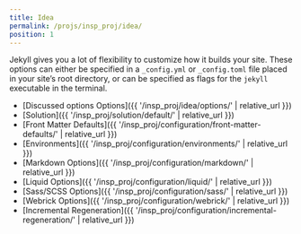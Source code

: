```yaml
---
title: Idea
permalink: /projs/insp_proj/idea/
position: 1
---
```


Jekyll gives you a lot of flexibility to customize how it builds your site. These
options can either be specified in a `_config.yml` or `_config.toml` file placed
in your site’s root directory, or can be specified as flags for the `jekyll`
executable in the terminal.

* [Discussed options Options]({{ '/insp_proj/idea/options/' | relative_url }})
* [Solution]({{ '/insp_proj/solution/default/' | relative_url }})
* [Front Matter Defaults]({{ '/insp_proj/configuration/front-matter-defaults/' | relative_url }})
* [Environments]({{ '/insp_proj/configuration/environments/' | relative_url }})
* [Markdown Options]({{ '/insp_proj/configuration/markdown/' | relative_url }})
* [Liquid Options]({{ '/insp_proj/configuration/liquid/' | relative_url }})
* [Sass/SCSS Options]({{ '/insp_proj/configuration/sass/' | relative_url }})
* [Webrick Options]({{ '/insp_proj/configuration/webrick/' | relative_url }})
* [Incremental Regeneration]({{ '/insp_proj/configuration/incremental-regeneration/' | relative_url }})
